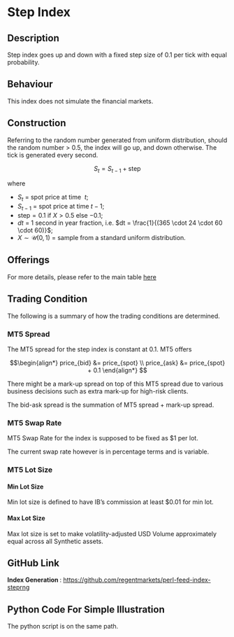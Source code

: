 # Step Index

## Description

Step index goes up and down with a fixed step size of 0.1 per tick with equal probability.


## Behaviour
This index does not simulate the financial markets.

## Construction

Referring to the random number generated from uniform distribution, should the random number > 0.5, the index will go up, and down otherwise. The tick is generated every second.

$$
S_t = S_{t-1} + \textrm{step}
$$

where
* $S_t$ = spot price at time $~t$;
* $S_{t-1}$ = spot price at time $t-1$;
* $\textrm{step} = 0.1$ if $X > 0.5$ else $-0.1$;
* $dt$ = 1 second in year fraction, i.e. $dt = \frac{1}{(365 \cdot 24 \cdot 60 \cdot 60)}$;
* $X \sim \mathcal{U}(0,1)$ = sample from a standard uniform distribution.

## Offerings

For more details, please refer to the main table [here](https://wikijs.deriv.cloud/en/Trading/Model-Validation_Engineering/ModelValidation/Indices/offerings-underlying-table)

## Trading Condition

The following is a summary of how the trading conditions are determined.

### MT5 Spread

The MT5 spread for the step index is constant at 0.1. MT5 offers 

$$\begin{align*}
price_{bid} &= price_{spot} \\
price_{ask} &= price_{spot} + 0.1
\end{align*}
$$

There might be a mark-up spread on top of this MT5 spread due to various business decisions such as extra mark-up for high-risk clients.

The bid-ask spread is the summation of MT5 spread + mark-up spread. 

### MT5 Swap Rate
MT5 Swap Rate for the index is supposed to be fixed as $1 per lot.

The current swap rate however is in percentage terms and is variable.

### MT5 Lot Size

#### Min Lot Size
Min lot size is defined to have IB’s commission at least $0.01 for min lot. 

#### Max Lot Size
Max lot size is set to make volatility-adjusted USD Volume approximately equal across all Synthetic assets.


## GitHub Link
<b>Index Generation </b>: https://github.com/regentmarkets/perl-feed-index-steprng


## Python Code For Simple Illustration
The python script is on the same path.